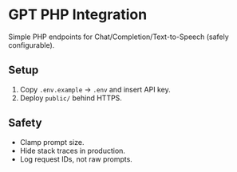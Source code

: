 # GPT PHP Integration

Simple PHP endpoints for Chat/Completion/Text-to-Speech (safely configurable).

## Setup
1) Copy `.env.example` → `.env` and insert API key.
2) Deploy `public/` behind HTTPS.

## Safety
- Clamp prompt size.
- Hide stack traces in production.
- Log request IDs, not raw prompts.
